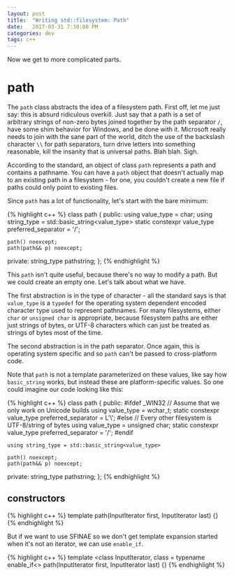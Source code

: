 ```yaml
---
layout: post
title:  "Writing std::filesystem: Path"
date:   2017-03-31 7:30:00 PM
categories: dev
tags: c++
---
```


Now we get to more complicated parts.

# path

The `path` class abstracts the idea of a filesystem path. First off, let me just say: this is
absurd ridiculous overkill. Just say that a path is a set of arbitrary strings of non-zero bytes
joined together by the path separator `/`, have some shim behavior for Windows, and be done with
it. Microsoft really needs to join with the sane part of the world, ditch the use of the backslash
character `\\` for path separators, turn drive letters into something reasonable, kill the
insanity that is universal paths. Blah blah. Sigh.

According to the standard, an object of class `path` represents a path and contains a pathname.
You can have a `path` object that doesn't actually map to an existing path in a filesystem - for
one, you couldn't create a new file if paths could only point to existing files.

Since `path` has a lot of functionality, let's start with the bare minimum:

{% highlight c++ %}
class path
{
public:
	using value_type = char;
	using string_type = std::basic_string<value_type>
	static constexpr value_type preferred_separator = '/';

	path() noexcept;
	path(path&& p) noexcept;

private:
	string_type pathstring;
};
{% endhighlight %}

This `path` isn't quite useful, because there's no way to modify a path. But we could create
an empty one. Let's talk about what we have.

The first abstraction is in the type of character - all the standard says is that `value_type`
is a `typedef` for the operating system dependent encoded character type used to represent
pathnames. For many filesystems, either `char` or `unsigned char` is appropriate, because
filesystem paths are either just strings of bytes, or UTF-8 characters which can just be
treated as strings of bytes most of the time.

The second abstraction is in the path separator. Once again, this is operating system
specific and so `path` can't be passed to cross-platform code.

Note that `path` is not a template parameterized on these values, like say how `basic_string`
works, but instead these are platform-specific values. So one could imagine our code looking
like this:

{% highlight c++ %}
class path
{
public:
#ifdef _WIN32
	// Assume that we only work on Unicode builds
	using value_type = wchar_t;
	static constexpr value_type preferred_separator = L'\\';
#else
	// Every other filesystem is UTF-8/string of bytes
	using value_type = unsigned char;
	static constexpr value_type preferred_separator = '/';
#endif

	using string_type = std::basic_string<value_type>

	path() noexcept;
	path(path&& p) noexcept;

private:
	string_type pathstring;
};
{% endhighlight %}

## constructors

{% highlight c++ %}
template <class InputIterator>
path(InputIterator first, InputIterator last) {}
{% endhighlight %}

But if we want to use SFINAE so we don't get template expansion started when it's not an iterator,
we can use `enable_if`.

{% highlight c++ %}
template <class InputIterator,
	class = typename enable_if<>
path(InputIterator first, InputIterator last) {}
{% endhighlight %}
